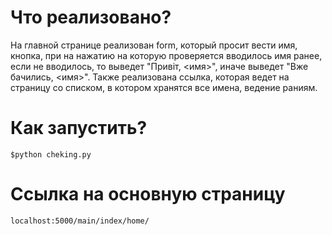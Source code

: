 # Что реализовано?
На главной странице реализован form, который просит вести имя, кнопка, при на нажатию на которую проверяется вводилось имя ранее, если не вводилось, то выведет "Привіт, <имя>", иначе выведет "Вже бачились, <имя>". Также реализована ссылка, которая ведет на страницу со списком, в котором хранятся все имена, ведение раниям.
# Как запустить?
``` $python cheking.py ```
# Ссылка на основную страницу
``` localhost:5000/main/index/home/ ```
